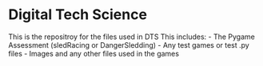 # Digital Tech Science
This is the repositroy for the files used in DTS
This includes:
	- The Pygame Assessment (sledRacing or DangerSledding)
	- Any test games or test .py files
	- Images and any other files used in the games
